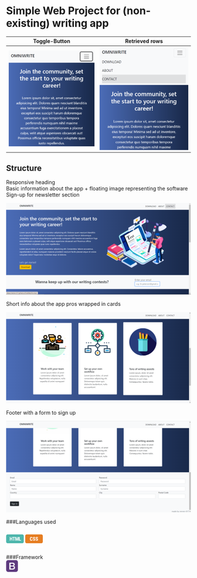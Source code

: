 # Simple Web Project for (non-existing) writing app


Toggle-Button             |  Retrieved rows
:-------------------------:|:-------------------------:
![](img/phonescreen2.PNG)  |  ![](img/phonescreen.PNG)

## Structure

Responsive heading  
Basic information about the app + floating image representing the software
Sign-up for newsletter section

![firstsection](img/firstsection.png)

Short info about the app pros wrapped in cards

![secondsection](img/secondsection.png)

Footer with a form to sign up

![thirdsection](img/thirdsection.png)

###Languages used  

![html](img/html.png)
![css](img/css.png)

###Framework  
![bootstrap](img/bootstrap.png)